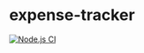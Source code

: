 # expense-tracker

[![Node.js CI](https://github.com/lelly-99/expense-tracker/actions/workflows/node.js.yml/badge.svg)](https://github.com/lelly-99/expense-tracker/actions/workflows/node.js.yml)
